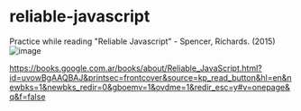 # reliable-javascript
Practice while reading "Reliable Javascript" - Spencer, Richards. (2015)
![image](https://user-images.githubusercontent.com/70539591/232313149-3047f81f-3f41-4ee8-9a8b-a2859b90ef63.png)

https://books.google.com.ar/books/about/Reliable_JavaScript.html?id=uvowBgAAQBAJ&printsec=frontcover&source=kp_read_button&hl=en&newbks=1&newbks_redir=0&gboemv=1&ovdme=1&redir_esc=y#v=onepage&q&f=false
